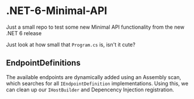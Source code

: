 # .NET-6-Minimal-API
Just a small repo to test some new Minimal API functionality from the new .NET 6 release

Just look at how small that `Program.cs` is, isn't it cute?


## EndpointDefinitions
The available endpoints are dynamically added using an Assembly scan, which searches for all `IEndpointDefinition` implementations. Using this, we can clean up our `IHostBuilder` and Depencency Injection registration.
